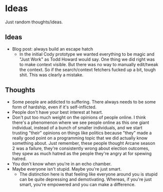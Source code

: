 # Ideas

Just random thoughts/ideas.

## Ideas

- Blog post: always build an escape hatch
  - In the initial Cody prototype we wanted everything to be magic and "Just Work" as Todd Howard would say.
    One thing we did right was to make context visible. But there was no way to manually edit/tweak the context.
    So if the search/context fetchers fucked up a bit, tough shit. This was clearly a mistake.

## Thoughts

- Some people are addicted to suffering. There always needs to be some form of hardship, even if it's self-inflicted.
- People don't have your best interest at heart.
- Don't put too much weight on the opinions of people online. I think there's a phenomenon where we
  see people online as this one giant individual, instead of a bunch of smaller individuals,
  and we start trusting "their" opinions on things like politics because "they" made a really good point on
  a programming topic that we did actually know something about. Just remember, these people
  thought Arcane season 2 was a failure, they're consistently wrong about election outcomes,
  they spew as much hatred as the people they're angry at for spewing hatred.
- You don't know when you're in an echo chamber.
- Maybe everyone isn't stupid. Maybe you're just smart.
  - The distinction here is that feeling like everyone around you is stupid can
    be quite depressing and demotivating. Whereas, if you're just smart, you're
    empowered and you can make a difference.
